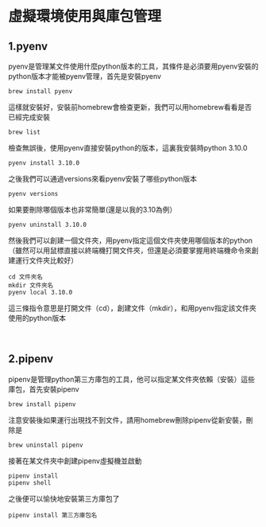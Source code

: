 # 虛擬環境使用與庫包管理
## 1.pyenv
pyenv是管理某文件使用什麼python版本的工具，其條件是必須要用pyenv安裝的python版本才能被pyenv管理，首先是安裝pyenv
```
brew install pyenv
```
這樣就安裝好，安裝前homebrew會檢查更新，我們可以用homebrew看看是否已經完成安裝
```
brew list
```
檢查無誤後，使用pyenv直接安裝python的版本，這裏我安裝時python 3.10.0
```
pyenv install 3.10.0
```
之後我們可以通過versions來看pyenv安裝了哪些python版本
```
pyenv versions
```
如果要刪除哪個版本也非常簡單(還是以我的3.10為例）
```
pyenv uninstall 3.10.0
```
然後我們可以創建一個文件夾，用pyenv指定這個文件夾使用哪個版本的python（雖然可以用鼠標直接以終端機打開文件夾，但還是必須要掌握用終端機命令來創建運行文件夾比較好）
```
cd 文件夾名
mkdir 文件夾名
pyenv local 3.10.0
```
這三條指令意思是打開文件（cd），創建文件（mkdir），和用pyenv指定該文件夾使用的python版本

&nbsp;

## 2.pipenv
pipenv是管理python第三方庫包的工具，他可以指定某文件夾依賴（安裝）這些庫包，首先安裝pipenv
```
brew install pipenv
```
注意安裝後如果運行出現找不到文件，請用homebrew刪除pipenv從新安裝，刪除是
```
brew uninstall pipenv
```
接著在某文件夾中創建pipenv虛擬機並啟動
```
pipenv install
pipenv shell
```
之後便可以愉快地安裝第三方庫包了
```
pipenv install 第三方庫包名
```

